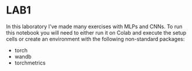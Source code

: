 # LAB1
In this laboratory I've made many exercises with MLPs and CNNs.
To run this notebook you will need to either run it on Colab and execute the setup cells or create an environment with the following non-standard packages:
* torch
* wandb 
* torchmetrics
